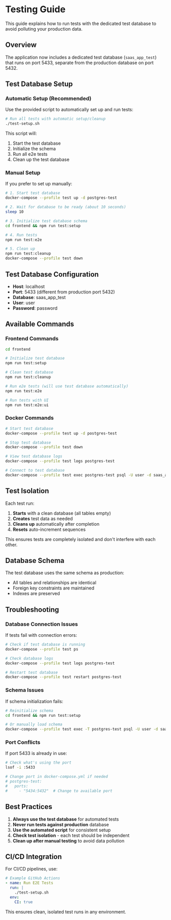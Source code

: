 # Testing Guide

This guide explains how to run tests with the dedicated test database to avoid polluting your production data.

## Overview

The application now includes a dedicated test database (`saas_app_test`) that runs on port 5433, separate from the production database on port 5432.

## Test Database Setup

### Automatic Setup (Recommended)

Use the provided script to automatically set up and run tests:

```bash
# Run all tests with automatic setup/cleanup
./test-setup.sh
```

This script will:
1. Start the test database
2. Initialize the schema
3. Run all e2e tests
4. Clean up the test database

### Manual Setup

If you prefer to set up manually:

```bash
# 1. Start test database
docker-compose --profile test up -d postgres-test

# 2. Wait for database to be ready (about 10 seconds)
sleep 10

# 3. Initialize test database schema
cd frontend && npm run test:setup

# 4. Run tests
npm run test:e2e

# 5. Clean up
npm run test:cleanup
docker-compose --profile test down
```

## Test Database Configuration

- **Host**: localhost
- **Port**: 5433 (different from production port 5432)
- **Database**: saas_app_test
- **User**: user
- **Password**: password

## Available Commands

### Frontend Commands

```bash
cd frontend

# Initialize test database
npm run test:setup

# Clean test database
npm run test:cleanup

# Run e2e tests (will use test database automatically)
npm run test:e2e

# Run tests with UI
npm run test:e2e:ui
```

### Docker Commands

```bash
# Start test database
docker-compose --profile test up -d postgres-test

# Stop test database
docker-compose --profile test down

# View test database logs
docker-compose --profile test logs postgres-test

# Connect to test database
docker-compose --profile test exec postgres-test psql -U user -d saas_app_test
```

## Test Isolation

Each test run:
1. **Starts** with a clean database (all tables empty)
2. **Creates** test data as needed
3. **Cleans up** automatically after completion
4. **Resets** auto-increment sequences

This ensures tests are completely isolated and don't interfere with each other.

## Database Schema

The test database uses the same schema as production:
- All tables and relationships are identical
- Foreign key constraints are maintained
- Indexes are preserved

## Troubleshooting

### Database Connection Issues

If tests fail with connection errors:

```bash
# Check if test database is running
docker-compose --profile test ps

# Check database logs
docker-compose --profile test logs postgres-test

# Restart test database
docker-compose --profile test restart postgres-test
```

### Schema Issues

If schema initialization fails:

```bash
# Reinitialize schema
cd frontend && npm run test:setup

# Or manually load schema
docker-compose --profile test exec -T postgres-test psql -U user -d saas_app_test -f /docker-entrypoint-initdb.d/schema.sql
```

### Port Conflicts

If port 5433 is already in use:

```bash
# Check what's using the port
lsof -i :5433

# Change port in docker-compose.yml if needed
# postgres-test:
#   ports:
#     - "5434:5432"  # Change to available port
```

## Best Practices

1. **Always use the test database** for automated tests
2. **Never run tests against production** database
3. **Use the automated script** for consistent setup
4. **Check test isolation** - each test should be independent
5. **Clean up after manual testing** to avoid data pollution

## CI/CD Integration

For CI/CD pipelines, use:

```yaml
# Example GitHub Actions
- name: Run E2E Tests
  run: |
    ./test-setup.sh
  env:
    CI: true
```

This ensures clean, isolated test runs in any environment.